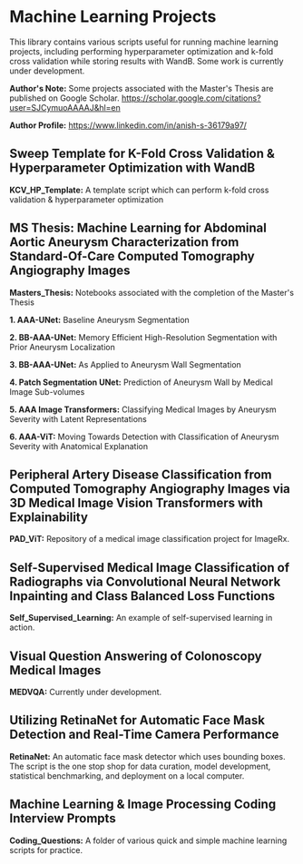 # Machine Learning Projects
This library contains various scripts useful for running machine learning projects, including performing hyperparameter optimization and k-fold cross validation while storing results with WandB. Some work is currently under development.

**Author's Note:** Some projects associated with the Master's Thesis are published on Google Scholar. https://scholar.google.com/citations?user=SJCymuoAAAAJ&hl=en

**Author Profile:** https://www.linkedin.com/in/anish-s-36179a97/

## Sweep Template for K-Fold Cross Validation & Hyperparameter Optimization with WandB
**KCV_HP_Template:** A template script which can perform k-fold cross validation & hyperparameter optimization

## MS Thesis: Machine Learning for Abdominal Aortic Aneurysm Characterization from Standard-Of-Care Computed Tomography Angiography Images
**Masters_Thesis:** Notebooks associated with the completion of the Master's Thesis

**1. AAA-UNet:** Baseline Aneurysm Segmentation

**2. BB-AAA-UNet:** Memory Efficient High-Resolution Segmentation with Prior Aneurysm Localization

**3. BB-AAA-UNet:** As Applied to Aneurysm Wall Segmentation

**4. Patch Segmentation UNet:** Prediction of Aneurysm Wall by Medical Image Sub-volumes

**5. AAA Image Transformers:** Classifying Medical Images by Aneurysm Severity with Latent Representations

**6. AAA-ViT:** Moving Towards Detection with Classification of Aneurysm Severity with Anatomical Explanation

## Peripheral Artery Disease Classification from Computed Tomography Angiography Images via 3D Medical Image Vision Transformers with Explainability
**PAD_ViT:** Repository of a medical image classification project for ImageRx. 

## Self-Supervised Medical Image Classification of Radiographs via Convolutional Neural Network Inpainting and Class Balanced Loss Functions
**Self_Supervised_Learning:** An example of self-supervised learning in action. 

## Visual Question Answering of Colonoscopy Medical Images
**MEDVQA:** Currently under development. 

## Utilizing RetinaNet for Automatic Face Mask Detection and Real-Time Camera Performance
**RetinaNet:** An automatic face mask detector which uses bounding boxes. The script is the one stop shop for data curation, model development, statistical benchmarking, and deployment on a local computer. 

## Machine Learning & Image Processing Coding Interview Prompts
**Coding_Questions:** A folder of various quick and simple machine learning scripts for practice. 


